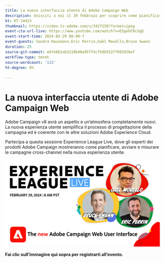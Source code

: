 ```yaml
---
title: La nuova interfaccia utente di Adobe Campaign Web
description: Unisciti a noi il 29 febbraio per scoprire come pianificare, avviare e misurare le strategie cross-channel utilizzando la nuova interfaccia utente web di Adobe Campaign.
kt: KT-14433
thumbnail: https://video.tv.adobe.com/v/3427258?format=jpeg
event-cta-url-live: https://www.youtube.com/watch?v=ESgehCRcSgQ
event-start-time: 2024-02-29 08:00-7
event-guests: Sandra Hausmann,Eric Perrin,Gaël Mouëllo,Bruce Swann
duration: 25
source-git-commit: ebfe862ab1219b40a957f4cf5db552ff09292bef
workflow-type: tm+mt
source-wordcount: '113'
ht-degree: 0%

---
```


# La nuova interfaccia utente di Adobe Campaign Web

Adobe Campaign v8 avrà un aspetto e un’atmosfera completamente nuovi. La nuova esperienza utente semplifica il processo di progettazione della campagna ed è coerente con le altre soluzioni Adobe Experience Cloud.

Partecipa a questa sessione Experience League Live, dove gli esperti dei prodotti Adobe Campaign mostreranno come pianificare, avviare e misurare le campagne cross-channel nella nuova esperienza utente.

[![ExL LIVE 29 febbraio 2024](../assets/exl-live-episode-02-29-24-web-banner.png)](https://engage.adobe.com/ExpLeagueLive-240229.html)

**Fai clic sull’immagine qui sopra per registrarti all’evento.**
